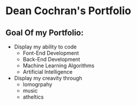 # Dean Cochran's Portfolio
## Goal Of my Portfolio:

* Display my ability to code 
    * Font-End Development
    * Back-End Development
    * Machine Learning Algorithms
    * Artificial Intelligence
* Display my creavity through
    * lomogrpahy
    * music
    * atheltics


